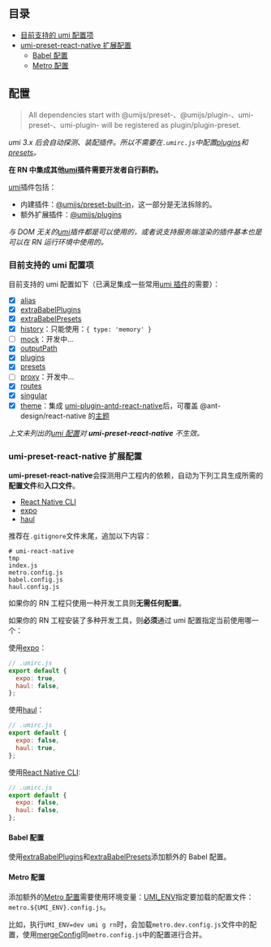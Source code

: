 ## 目录

- [目前支持的 umi 配置项](#%E7%9B%AE%E5%89%8D%E6%94%AF%E6%8C%81%E7%9A%84-umi-%E9%85%8D%E7%BD%AE%E9%A1%B9)
- [umi-preset-react-native 扩展配置](#umi-preset-react-native-%E6%89%A9%E5%B1%95%E9%85%8D%E7%BD%AE)
  - [Babel 配置](#babel-%E9%85%8D%E7%BD%AE)
  - [Metro 配置](#metro-%E9%85%8D%E7%BD%AE)

## 配置

> All dependencies start with @umijs/preset-、@umijs/plugin-、umi-preset-、umi-plugin- will be registered as plugin/plugin-preset.

_umi 3.x 后会自动探测、装配插件。所以不需要在`.umirc.js`中配置[plugins](https://umijs.org/config#plugins)和[presets](https://umijs.org/config#presets)。_

**在 RN 中集成其他[umi](https://umijs.org/)插件需要开发者自行斟酌。**

[umi](https://umijs.org/)插件包括：

- 内建插件：[@umijs/preset-built-in](https://github.com/umijs/umi/tree/master/packages/preset-built-in)，这一部分是无法拆除的。
- 额外扩展插件：[@umijs/plugins](https://github.com/umijs/plugins)

_与 DOM 无关的[umi](https://umijs.org/)插件都是可以使用的，或者说支持服务端渲染的插件基本也是可以在 RN 运行环境中使用的。_

### 目前支持的 umi 配置项

目前支持的 umi 配置如下（已满足集成一些常用[umi 插件](https://github.com/umijs/plugins)的需要）：

- [x] [alias](https://umijs.org/config#alias)
- [x] [extraBabelPlugins](https://umijs.org/config#extrababelplugins)
- [x] [extraBabelPresets](https://umijs.org/config#extrababelpresets)
- [x] [history](https://umijs.org/config#history)：只能使用：`{ type: 'memory' }`
- [ ] [mock](https://umijs.org/config#mock)：开发中...
- [x] [outputPath](https://umijs.org/config#outputpath)
- [x] [plugins](https://umijs.org/config#plugins)
- [x] [presets](https://umijs.org/config#presets)
- [ ] [proxy](https://umijs.org/config#proxy)：开发中...
- [x] [routes](https://umijs.org/config#routes)
- [x] [singular](https://umijs.org/config#singular)
- [x] [theme](https://umijs.org/config#theme)：集成 [umi-plugin-antd-react-native](/packages/umi-plugin-antd-react-native)后，可覆盖 @ant-design/react-native 的[主题](https://github.com/ant-design/ant-design-mobile-rn/blob/master/components/style/themes/default.tsx)

_上文未列出的[umi 配置](https://umijs.org/config)对 **umi-preset-react-native** 不生效。_

### umi-preset-react-native 扩展配置

**umi-preset-react-native**会探测用户工程内的依赖，自动为下列工具生成所需的**配置文件**和**入口文件**。

- [React Native CLI](https://github.com/react-native-community/cli/blob/master/docs/commands.md#commands)
- [expo](https://expo.io/)
- [haul](https://github.com/callstack/haul)

推荐在`.gitignore`文件末尾，追加以下内容：

```text
# umi-react-native
tmp
index.js
metro.config.js
babel.config.js
haul.config.js

```

如果你的 RN 工程只使用一种开发工具则**无需任何配置**。

如果你的 RN 工程安装了多种开发工具，则**必须**通过 umi 配置指定当前使用哪一个：

使用[expo](https://expo.io/)：

```javascript
// .umirc.js
export default {
  expo: true,
  haul: false,
};
```

使用[haul](https://github.com/callstack/haul)：

```javascript
// .umirc.js
export default {
  expo: false,
  haul: true,
};
```

使用[React Native CLI](https://github.com/react-native-community/cli/blob/master/docs/commands.md#commands):

```javascript
// .umirc.js
export default {
  expo: false,
  haul: false,
};
```

#### Babel 配置

使用[extraBabelPlugins](https://umijs.org/config#extrababelplugins)和[extraBabelPresets](https://umijs.org/config#extrababelpresets)添加额外的 Babel 配置。

#### Metro 配置

添加额外的[Metro 配置](https://facebook.github.io/metro/docs/configuration)需要使用环境变量：[UMI_ENV](https://umijs.org/docs/env-variables#umi_env)指定要加载的配置文件：`metro.${UMI_ENV}.config.js`。

比如，执行`UMI_ENV=dev umi g rn`时，会加载`metro.dev.config.js`文件中的配置，使用[mergeConfig](https://facebook.github.io/metro/docs/configuration#merging-configurations)同`metro.config.js`中的配置进行合并。
